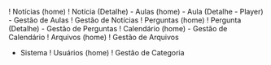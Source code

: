 ! Notícias (home)
    ! Notícia (Detalhe)
    - Aulas (home)
        - Aula (Detalhe - Player)
    - Gestão de Aulas
    ! Gestão de Notícias
! Perguntas (home)
    ! Pergunta (Detalhe)
    - Gestão de Perguntas
! Calendário (home)
    - Gestão de Calendário
! Arquivos (home)
    ! Gestão de Arquivos
- Sistema
    ! Usuários (home)
    ! Gestão de Categoria